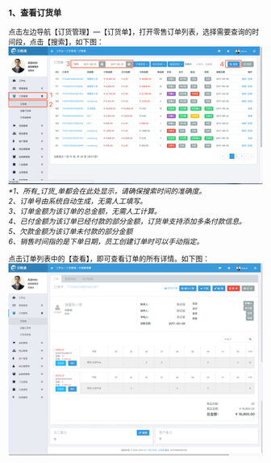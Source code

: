 ### 1、查看订货单

点击左边导航【订货管理】—【订货单】，打开零售订单列表，选择需要查询的时间段，点击【搜索】，如下图：![](/assets/dhgl-dhd-1.png)_\*1、所有_订货_单都会在此处显示，请确保搜索时间的准确度。  
  2、订单号由系统自动生成，无需人工填写。  
  3、订单金额为该订单的总金额，无需人工计算。  
  4、已付金额为该订单已经付款的部分金额，订货单支持添加多条付款信息。  
  5、欠款金额为该订单未付款的部分金额  
  6、销售时间指的是下单日期，员工创建订单时可以手动指定。_

点击订单列表中的【查看】，即可查看订单的所有详情。如下图：![](/assets/dhgl-dhd-2.png)

